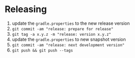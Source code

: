 # Releasing

1. update the `gradle.properties` to the new release version
2. `git commit -am "release: prepare for release"`
3. `git tag -a x.y.z -m "release: version x.y.z"`
4. update the `gradle.properties` to new snapshot version
5. `git commit -am "release: next development version"`
6. `git push && git push --tags`
